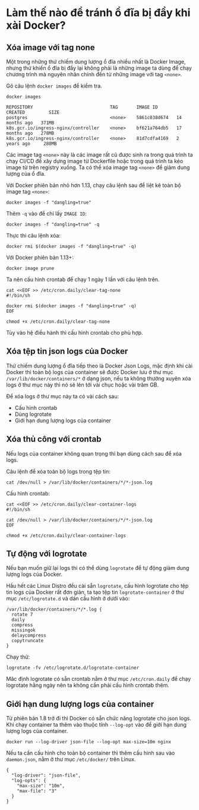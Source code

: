 # Làm thế nào để tránh ổ đĩa bị đầy khi xài Docker?
## Xóa image với tag none
Một trong những thứ chiếm dung lượng ổ đĩa nhiều nhất là Docker Image, nhưng thứ khiến ổ đĩa bị đầy lại không phải là những image ta dùng để chạy chương trình mà nguyên nhân chính đến từ những image với tag `<none>`.  
  
Gõ câu lệnh `docker images` để kiểm tra.
```
docker images
```
```
REPOSITORY                             TAG       IMAGE ID       CREATED         SIZE
postgres                               <none>    5861c038d674   14 months ago   371MB
k8s.gcr.io/ingress-nginx/controller    <none>    bf621a764db5   17 months ago   278MB
k8s.gcr.io/ingress-nginx/controller    <none>    81d7cdfa4169   2 years ago     280MB
```
Các image tag `<none>` này là các image rất cũ được sinh ra trong quá trình ta chạy CI/CD để xây dựng image từ Dockerfile hoặc trong quá trình ta kéo image từ trên registry xuống. Ta có thể xóa image tag `<none>` để giảm dung lượng của ổ đĩa.  

Với Docker phiên bản nhỏ hơn 1.13, chạy câu lệnh sau để liệt kê toàn bộ image tag `<none>`:  

```
docker images -f "dangling=true"
```
Thêm `-q` vào để chỉ lấy `IMAGE ID`:  
```
docker images -f "dangling=true" -q
```
Thực thi câu lệnh xóa:  
```
docker rmi $(docker images -f "dangling=true" -q)
```
Với Docker phiên bản 1.13+:
```
docker image prune
```
Ta nên cấu hình crontab để chạy 1 ngày 1 lần với câu lệnh trên.
```
cat <<EOF >> /etc/cron.daily/clear-tag-none
#!/bin/sh

docker rmi $(docker images -f "dangling=true" -q)
EOF
```
```
chmod +x /etc/cron.daily/clear-tag-none
```
Tùy vào hệ điều hành thì cấu hình crontab cho phù hợp.  

## Xóa tệp tin json logs của Docker
Thứ chiếm dung lượng ổ đĩa tiếp theo là Docker Json Logs, mặc định khi cài Docker thì toàn bộ logs của container sẽ được Docker lưu ở thư mục `/var/lib/docker/containers/*` ở dạng json, nếu ta không thường xuyên xóa logs ở thư mục này thì nó sẽ lên tới vài chục hoặc vài trăm GB.  

Để xóa logs ở thư mục này ta có vài cách sau:  

- Cấu hình crontab  
- Dùng logrotate  
- Giới hạn dung lượng logs của container  
## Xóa thủ công với crontab
Nếu logs của container không quan trọng thì bạn dùng cách sau để xóa logs.

Câu lệnh để xóa toàn bộ logs trong tệp tin:
```
cat /dev/null > /var/lib/docker/containers/*/*-json.log
```
Cấu hình crontab:
```
cat <<EOF >> /etc/cron.daily/clear-container-logs
#!/bin/sh

cat /dev/null > /var/lib/docker/containers/*/*-json.log
EOF
```
```
chmod +x /etc/cron.daily/clear-container-logs
```
## Tự động với logrotate
Nếu bạn muốn giữ lại logs thì có thể dùng `logrotate` để tự động giảm dung lượng logs của Docker.  

Hầu hết các Linux Distro đều cài sẵn `logrotate`, cấu hình logrotate cho tệp tin logs của Docker rất đơn giản, ta tạo tệp tin `logrotate-container` ở thư mục `/etc/logrotate.d` và dán cấu hình ở dưới vào:
```
/var/lib/docker/containers/*/*.log {
  rotate 7
  daily
  compress
  missingok
  delaycompress
  copytruncate
}
```
Chạy thử:
```
logrotate -fv /etc/logrotate.d/logrotate-container
```
Măc định logrotate có sẵn crontab nằm ở thư mục `/etc/cron.daily` để chạy logrotate hằng ngày nên ta không cần phải cấu hình crontab thêm.

## Giới hạn dung lượng logs của container
Từ phiên bản 1.8 trở đi thì Docker có sẵn chức năng logrotate cho json logs. Khi chạy container ta thêm vào thuộc tính `--log-opt` vào để giới hạn dung lượng logs của container.
```
docker run --log-driver json-file --log-opt max-size=10m nginx
```
Nếu ta cần cấu hình cho toàn bộ container thì thêm cấu hình sau vào `daemon.json`, nằm ở thư mục `/etc/docker/` trên Linux.
```
{
  "log-driver": "json-file",
  "log-opts": {
    "max-size": "10m",
    "max-file": "3"
  }
}
```
